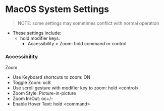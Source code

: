 # MacOS System Settings

> NOTE: some settings may sometimes conflict with normal operation 
- These settings include:
  - hold modifier keys:
    - Accessibility &gt; Zoom: hold command or control

### Accessibility
Zoom
- Use Keyboard shortcuts to zoom: ON
- Toggle Zoom: oc8 
- Use scroll gesture with modifier key to zoom: hold &lt;control&gt;
- Zoom Style: Picture-in-picture
- Zoom In/Out: oc+/-
- Enable Hover Text: hold &lt;command&gt;
